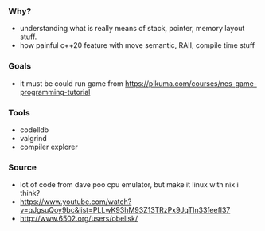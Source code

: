 ### Why?
- understanding what is really means of stack, pointer, memory layout stuff.
- how painful c++20 feature with move semantic, RAII, compile time stuff 

### Goals
- it must be could run game from https://pikuma.com/courses/nes-game-programming-tutorial

### Tools
- codelldb
- valgrind
- compiler explorer

### Source
- lot of code from dave poo cpu emulator, but make it linux with nix i think?
- https://www.youtube.com/watch?v=qJgsuQoy9bc&list=PLLwK93hM93Z13TRzPx9JqTIn33feefl37
- http://www.6502.org/users/obelisk/
